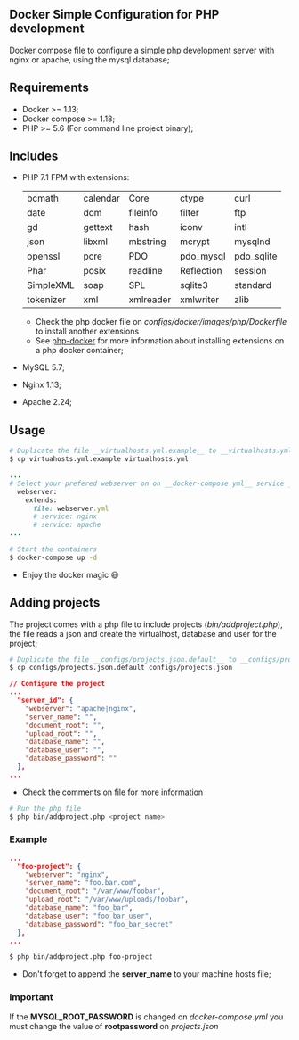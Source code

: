 Docker Simple Configuration for PHP development
---
Docker compose file to configure a simple php development server with nginx or apache, using the mysql database;

## Requirements
- Docker >= 1.13;
- Docker compose >= 1.18;
- PHP >= 5.6 (For command line project binary);

## Includes
- PHP 7.1 FPM with extensions:

    |  |  |  |  |  |
    | --- | --- | --- | --- | --- |
    | bcmath | calendar | Core | ctype | curl |
    | date | dom | fileinfo | filter | ftp |
    | gd | gettext | hash | iconv | intl |
    | json | libxml | mbstring | mcrypt | mysqlnd |
    | openssl | pcre | PDO | pdo_mysql | pdo_sqlite |
    | Phar | posix | readline | Reflection | session |
    | SimpleXML | soap | SPL | sqlite3 | standard |
    | tokenizer | xml | xmlreader | xmlwriter | zlib |
    - Check the php docker file on _configs/docker/images/php/Dockerfile_ to install another extensions
    - See [php-docker](https://hub.docker.com/_/php/) for more information about installing extensions on a php docker container;
- MySQL 5.7;
- Nginx 1.13;
- Apache 2.24;

## Usage
```sh
# Duplicate the file __virtualhosts.yml.example__ to __virtualhosts.yml__
$ cp virtuahosts.yml.example virtualhosts.yml
```

```ruby
...
# Select your prefered webserver on on __docker-compose.yml__ service __webserver__
  webserver:
    extends:
      file: webserver.yml
      # service: nginx
      # service: apache
...
```

```sh
# Start the containers
$ docker-compose up -d
```

- Enjoy the docker magic :laughing:

## Adding projects
The project comes with a php file to include projects (_bin/addproject.php_), the file reads a json and create the virtualhost, database and user for the project;
```sh
# Duplicate the file __configs/projects.json.default__ to __configs/projects.json__
$ cp configs/projects.json.default configs/projects.json
```

```json
// Configure the project
...
  "server_id": {
    "webserver": "apache|nginx",
    "server_name": "",
    "document_root": "",
    "upload_root": "",
    "database_name": "",
    "database_user": "",
    "database_password": ""
  },
...
```
- Check the comments on file for more information

```sh
# Run the php file
$ php bin/addproject.php <project name>
```

### Example
```json
...
  "foo-project": {
    "webserver": "nginx",
    "server_name": "foo.bar.com",
    "document_root": "/var/www/foobar",
    "upload_root": "/var/www/uploads/foobar",
    "database_name": "foo_bar",
    "database_user": "foo_bar_user",
    "database_password": "foo_bar_secret"
  },
...
```
```sh
$ php bin/addproject.php foo-project
```
- Don't forget to append the __server_name__ to your machine hosts file;

### Important
If the __MYSQL_ROOT_PASSWORD__ is changed on _docker-compose.yml_ you must change the value of __rootpassword__ on _projects.json_
